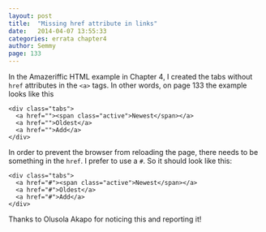 ```yaml
---
layout: post
title:  "Missing href attribute in links"
date:   2014-04-07 13:55:33
categories: errata chapter4
author: Semmy
page: 133
---
```


In the Amazeriffic HTML example in Chapter 4, I created the tabs without `href`
attributes in the `<a>` tags. In other words, on page 133 the example looks
like this

    <div class="tabs">
      <a href=""><span class="active">Newest</span></a>
      <a href="">Oldest</a>
      <a href="">Add</a>      
    </div>

In order to prevent the browser from reloading the page, there needs to be
something in the `href`. I prefer to use a `#`. So it should look like this:

    <div class="tabs">
      <a href="#"><span class="active">Newest</span></a>
      <a href="#">Oldest</a>
      <a href="#">Add</a>      
    </div>

Thanks to Olusola Akapo for noticing this and reporting it!